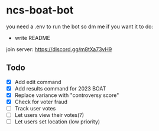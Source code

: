 # ncs-boat-bot
you need a .env to run the bot so dm me if you want it
to do:
* write README

join server: https://discord.gg/m8tXa73vH9

## Todo
- [x] Add edit command
- [x] Add results command for 2023 BOAT
- [x] Replace variance with "controversy score"
- [x] Check for voter fraud
- [ ] Track user votes
- [ ] Let users view their votes(?)
- [ ] Let users set location (low priority)
